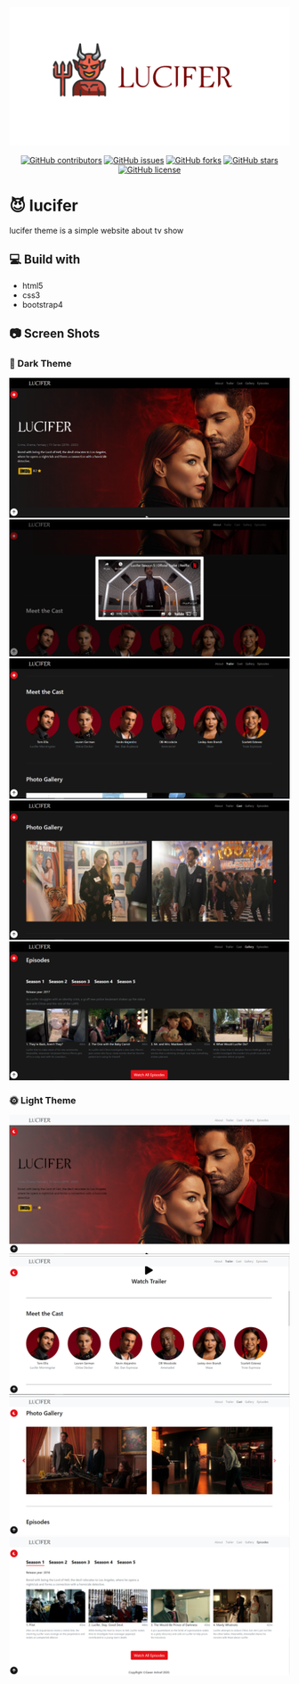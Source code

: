 
![lucifer](img/cover.png)


<div align="center">

[![GitHub contributors](https://img.shields.io/github/contributors/gaserashraf/lucifer-theme)](https://github.com/gaserashraf/lucifer-theme/contributors)
[![GitHub issues](https://img.shields.io/github/issues/gaserashraf/lucifer-theme)](https://github.com/gaserashraf/lucifer-theme/issues)
[![GitHub forks](https://img.shields.io/github/forks/gaserashraf/lucifer-theme)](https://github.com/gaserashraf/lucifer-theme/network)
[![GitHub stars](https://img.shields.io/github/stars/gaserashraf/lucifer-theme)](https://github.com/gaserashraf/lucifer-theme/stargazers)
[![GitHub license](https://img.shields.io/github/license/gaserashraf/lucifer-theme)](https://github.com/gaserashraf/lucifer-theme/blob/master/LICENSE)

</div>

# 😈 lucifer
lucifer theme is a simple website about tv show
## 💻 Build with
* html5
* css3
* bootstrap4
## 📷 Screen Shots
### 🌙 Dark Theme
![1](ss/1.PNG)
![2](ss/2.PNG)
![3](ss/3.PNG)
![4](ss/4.PNG)
![5](ss/5.PNG)
### 🌞 Light Theme
![6](ss/6.PNG)
![7](ss/7.PNG)
![8](ss/8.PNG)
![9](ss/9.PNG)

